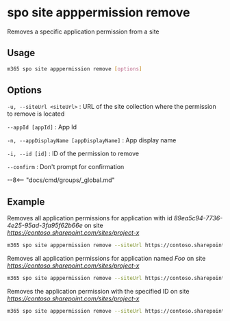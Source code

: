 # spo site apppermission remove

Removes a specific application permission from a site

## Usage

```sh
m365 spo site apppermission remove [options]
```

## Options

`-u, --siteUrl <siteUrl>`
: URL of the site collection where the permission to remove is located

`--appId [appId]`
: App Id

`-n, --appDisplayName [appDisplayName]`
: App display name

`-i, --id [id]`
: ID of the permission to remove

`--confirm`
: Don't prompt for confirmation

--8<-- "docs/cmd/groups/_global.md"

## Example

Removes all application permissions for application with id _89ea5c94-7736-4e25-95ad-3fa95f62b66e_ on site _https://contoso.sharepoint.com/sites/project-x_

```sh
m365 spo site apppermission remove --siteUrl https://contoso.sharepoint.com/sites/project-x --appId 89ea5c94-7736-4e25-95ad-3fa95f62b66e
```

Removes all application permissions for application named _Foo_ on site _https://contoso.sharepoint.com/sites/project-x_

```sh
m365 spo site apppermission remove --siteUrl https://contoso.sharepoint.com/sites/project-x --appDisplayName Foo
```

Removes the application permission with the specified ID on site _https://contoso.sharepoint.com/sites/project-x_

```sh
m365 spo site apppermission remove --siteUrl https://contoso.sharepoint.com/sites/project-x --id aTowaS50fG1zLnNwLmV4dHw4OWVhNWM5NC03NzM2LTRlMjUtOTVhZC0zZmE5NWY2MmI2NmVAZGUzNDhiYzctMWFlYi00NDA2LThjYjMtOTdkYjAyMWNhZGI0
```
